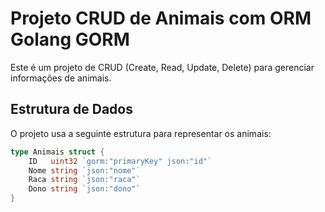 # Projeto CRUD de Animais com ORM Golang GORM

Este é um projeto de CRUD (Create, Read, Update, Delete) para gerenciar informações de animais.

## Estrutura de Dados

O projeto usa a seguinte estrutura para representar os animais:

```go
type Animais struct {
	ID   uint32 `gorm:"primaryKey" json:"id"`
	Nome string `json:"nome"`
	Raca string `json:"raca"`
	Dono string `json:"dono"`
}
